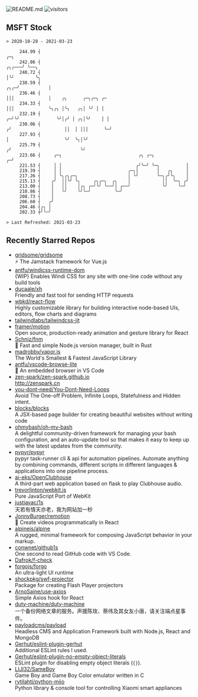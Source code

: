 ![README.md](https://github.com/Gerhut/Gerhut/workflows/README.md/badge.svg)
![visitors](https://visitors.vercel.app/Gerhut/Gerhut?token=8cf69d1f6813d272ef062726b6070c9be4ff72038cfe5a7ded7384a8da65d866)

## MSFT Stock

```
> 2020-10-28 - 2021-03-23

     244.99 ┤                                                                       ╭─╮                          
     242.86 ┤                                                                 ╭╮╭───╯ ╰──╮                       
     240.72 ┤                                                                 │╰╯        ╰╮                      
     238.59 ┤                                                             ╭╮╭─╯           │                      
     236.46 ┤                                                             │││             │    ╭╮      ╭─╮╭─╮ ╭─ 
     234.33 ┤                                                             │││             ╰╮╭╮ │╰╮   ╭╮│ ╰╯ │ │  
     232.19 ┤                                                           ╭─╯╰╯              ╰╯│╭╯ │ ╭╮│╰╯    │ │  
     230.06 ┤                                                          ╭╯                    ││  │ │││      ╰─╯  
     227.93 ┤                                                          │                     ╰╯  ╰╮│╰╯           
     225.79 ┤                                                         ╭╯                          ╰╯             
     223.66 ┤     ╭─╮                             ╭╮ ╭─╮            ╭─╯                                          
     221.53 ┤     │ │                            ╭╯╰─╯ ╰─╮          │                                            
     219.39 ┤     │ │                         ╭─╮│       │   ╭╮     │                                            
     217.26 ┤     │ ╰╮╭╮╭─╮                   │ ╰╯       ╰─╮╭╯╰╮    │                                            
     215.13 ┤    ╭╯  ││╰╯ ╰╮     ╭╮╭─╮  ╭╮    │            ││  ╰─╮ ╭╯                                            
     213.00 ┤    │   ││    │╭╮ ╭─╯╰╯ ╰──╯│ ╭──╯            ╰╯    ╰─╯                                             
     210.86 ┤    │   ╰╯    ╰╯╰─╯         ╰─╯                                                                     
     208.73 ┤    │                                                                                               
     206.60 ┤   ╭╯                                                                                               
     204.46 ┤╭╮ │                                                                                                
     202.33 ┼╯╰─╯                                                                                                

> Last Refreshed: 2021-03-23
```

## Recently Starred Repos

- [gridsome/gridsome](https://github.com/gridsome/gridsome)  
  ⚡️ The Jamstack framework for Vue.js
- [antfu/windicss-runtime-dom](https://github.com/antfu/windicss-runtime-dom)  
  {WIP} Enables Windi CSS for any site with one-line code without any build tools 
- [ducaale/xh](https://github.com/ducaale/xh)  
  Friendly and fast tool for sending HTTP requests
- [wbkd/react-flow](https://github.com/wbkd/react-flow)  
  Highly customizable library for building interactive node-based UIs, editors, flow charts and diagrams 
- [tailwindlabs/tailwindcss-jit](https://github.com/tailwindlabs/tailwindcss-jit)  
- [framer/motion](https://github.com/framer/motion)  
  Open source, production-ready animation and gesture library for React
- [Schniz/fnm](https://github.com/Schniz/fnm)  
  🚀 Fast and simple Node.js version manager, built in Rust
- [madrobby/vapor.js](https://github.com/madrobby/vapor.js)  
  The World's Smallest & Fastest JavaScript Library
- [antfu/vscode-browse-lite](https://github.com/antfu/vscode-browse-lite)  
  🚀 An embedded browser in VS Code
- [zen-spark/zen-spark.github.io](https://github.com/zen-spark/zen-spark.github.io)  
  http://zenspark.cn
- [you-dont-need/You-Dont-Need-Loops](https://github.com/you-dont-need/You-Dont-Need-Loops)  
  Avoid The One-off Problem, Infinite Loops, Statefulness and Hidden intent.
- [blocks/blocks](https://github.com/blocks/blocks)  
  A JSX-based page builder for creating beautiful websites without writing code
- [ohmybash/oh-my-bash](https://github.com/ohmybash/oh-my-bash)  
  A delightful community-driven framework for managing your bash configuration, and an auto-update tool so that makes it easy to keep up with the latest updates from the community.
- [pypyr/pypyr](https://github.com/pypyr/pypyr)  
  pypyr task-runner cli & api for automation pipelines. Automate anything by combining commands, different scripts in different languages & applications into one pipeline process.
- [ai-eks/OpenClubhouse](https://github.com/ai-eks/OpenClubhouse)  
  A third-part web application based on flask to play Clubhouse audio.
- [trevorlinton/webkit.js](https://github.com/trevorlinton/webkit.js)  
  Pure JavaScript Port of WebKit
- [justjavac/1s](https://github.com/justjavac/1s)  
  天若有情天亦老，我为网站加一秒
- [JonnyBurger/remotion](https://github.com/JonnyBurger/remotion)  
  🎥      Create videos programmatically in React
- [alpinejs/alpine](https://github.com/alpinejs/alpine)  
  A rugged, minimal framework for composing JavaScript behavior in your markup.
- [conwnet/github1s](https://github.com/conwnet/github1s)  
  One second to read GitHub code with VS Code.
- [Dafrok/f-check](https://github.com/Dafrok/f-check)  
- [forgojs/forgo](https://github.com/forgojs/forgo)  
  An ultra-light UI runtime
- [shockpkg/swf-projector](https://github.com/shockpkg/swf-projector)  
  Package for creating Flash Player projectors
- [ArnoSaine/use-axios](https://github.com/ArnoSaine/use-axios)  
  Simple Axios hook for React
- [duty-machine/duty-machine](https://github.com/duty-machine/duty-machine)  
  一个备份网络文章的服务。声援陈玫、蔡伟及其女友小唐，请关注端点星事件。
- [payloadcms/payload](https://github.com/payloadcms/payload)  
  Headless CMS and Application Framework built with Node.js, React and MongoDB
- [Gerhut/eslint-plugin-gerhut](https://github.com/Gerhut/eslint-plugin-gerhut)  
  Additional ESLint rules I used.
- [Gerhut/eslint-plugin-no-empty-object-literals](https://github.com/Gerhut/eslint-plugin-no-empty-object-literals)  
  ESLint plugin for disabling empty object literals (`{}`).
- [LIJI32/SameBoy](https://github.com/LIJI32/SameBoy)  
  Game Boy and Game Boy Color emulator written in C
- [rytilahti/python-miio](https://github.com/rytilahti/python-miio)  
  Python library & console tool for controlling Xiaomi smart appliances

